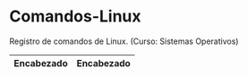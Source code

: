# Comandos-Linux
Registro de comandos de Linux. (Curso: Sistemas Operativos)

| Encabezado | Encabezado |
|------------|------------|
